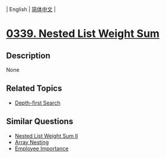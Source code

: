
| English | [简体中文](README.md) |
# [0339. Nested List Weight Sum](https://leetcode-cn.com/problems/nested-list-weight-sum/)
## Description
None
## Related Topics
- [Depth-first Search](https://leetcode-cn.com/tag/depth-first-search)
## Similar Questions
- [Nested List Weight Sum II](../nested-list-weight-sum-ii/README_EN.md)
- [Array Nesting](../array-nesting/README_EN.md)
- [Employee Importance](../employee-importance/README_EN.md)
